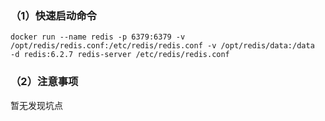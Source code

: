 ### （1）快速启动命令

```shell
docker run --name redis -p 6379:6379 -v /opt/redis/redis.conf:/etc/redis/redis.conf -v /opt/redis/data:/data  -d redis:6.2.7 redis-server /etc/redis/redis.conf
```



### （2）注意事项

暂无发现坑点